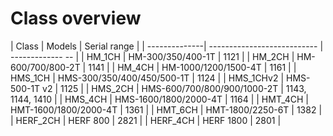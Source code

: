 # Class overview

| Class         | Models                      | Serial range     |
| --------------| --------------------------- | ------------- -- |
| HM_1CH        | HM-300/350/400-1T           | 1121             |
| HM_2CH        | HM-600/700/800-2T           | 1141             |
| HM_4CH        | HM-1000/1200/1500-4T        | 1161             |
| HMS_1CH       | HMS-300/350/400/450/500-1T  | 1124             |
| HMS_1CHv2     | HMS-500-1T v2               | 1125             |
| HMS_2CH       | HMS-600/700/800/900/1000-2T | 1143, 1144, 1410 |
| HMS_4CH       | HMS-1600/1800/2000-4T       | 1164             |
| HMT_4CH       | HMT-1600/1800/2000-4T       | 1361             |
| HMT_6CH       | HMT-1800/2250-6T            | 1382             |
| HERF_2CH      | HERF 800                    | 2821             |
| HERF_4CH      | HERF 1800                   | 2801             |
